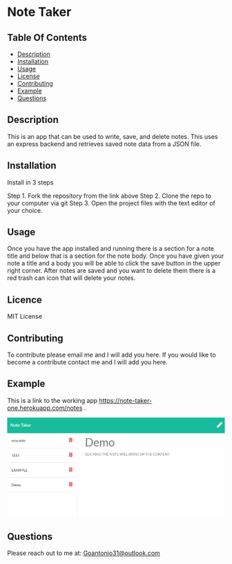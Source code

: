 
  
  # Note Taker

  ## Table Of Contents
  - [Description](#description)
  - [Installation](#installation)
  - [Usage](#usage)
  - [License](#license)
  - [Contributing](#contributing)
  - [Example](#example)
  - [Questions](#questions)

  ## Description 
  This is an app that can be used to write, save, and delete notes. This uses an express backend and retrieves saved note data from a JSON file. 

  
  ## Installation
  Install in 3 steps

Step 1. Fork the repository from the link above
Step 2. Clone the repo to your computer via git
Step 3. Open the project files with the text editor of your choice.

  ## Usage
  Once you have the app installed and running there is a section for a note title and below that is a section for the note body. Once you have given your note a title and a body you will be able to click the save button in the upper right corner. After notes are saved and you want to delete them there is a red trash can icon that will delete your notes.

  ## Licence
  MIT License

  ## Contributing
  To contribute please email me and I will add you here. 
  If you would like to become a contribute contact me and I will add you here.

  ## Example
This is a link to the working app 
https://note-taker-one.herokuapp.com/notes .
  
 ![screenshot of the app](./images/Screenshot.png)

  ## Questions
  Please reach out to me at:
  Goantonio31@outlook.com


  
